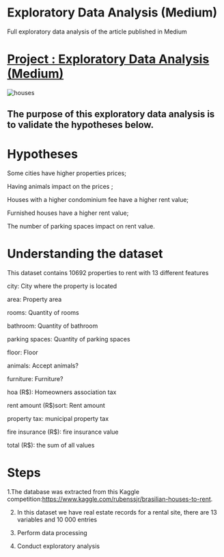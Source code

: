 # Exploratory Data Analysis (Medium)


Full exploratory data analysis of the article published in Medium




# [Project  : Exploratory Data Analysis (Medium)](https://github.com/bezerraluis/Analise-Exploratoria-de-dados-Medium/blob/master/Projects/Exploratory_Data_Analysis_.ipynb)

![houses](https://github.com/bezerraluis/-Main-projects/blob/master/images/cidade.jpg)


## The purpose of this exploratory data analysis is to validate the hypotheses below.

# Hypotheses

Some cities have higher properties prices;

Having animals impact on the prices ;

Houses with a higher condominium fee have a higher rent value;

Furnished houses have a higher rent value;

The number of parking spaces impact on rent value.


# Understanding the dataset


This dataset contains 10692 properties to rent with 13 different features

city: City where the property is located 

area: Property area

rooms: Quantity of rooms

bathroom: Quantity of bathroom

parking spaces: Quantity of parking spaces

floor: Floor

animals: Accept animals?

furniture: Furniture?

hoa (R$): Homeowners association tax

rent amount (R$)sort: Rent amount

property tax: municipal property tax

fire insurance (R$): fire insurance value

total (R$): the sum of all values

# Steps

1.The database was extracted from this Kaggle competition:https://www.kaggle.com/rubenssjr/brasilian-houses-to-rent. 


2. In this dataset we have real estate records for a rental site, there are 13 variables and 10 000 entries

3. Perform data processing

4. Conduct exploratory analysis

